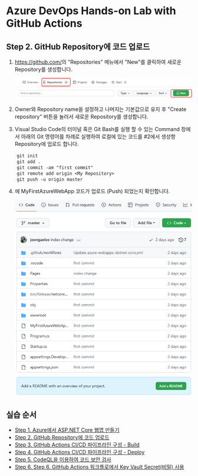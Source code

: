 # Azure DevOps Hands-on Lab with GitHub Actions

## Step 2. GitHub Repository에 코드 업로드
1. https://github.com/<myrepository>의 "Repositories" 메뉴에서 "New"를 클릭하여 새로운 Repository를 생성합니다.

    !["id2-01"](images/step2-01.png)

2. Owner와 Repository name을 설정하고 나머지는 기본값으로 유지 후 "Create repository" 버튼을 눌러서 새로운 Repository를 생성합니다.

3. Visual Studio Code의 터미널 혹은 Git Bash를 실행 할 수 있는 Command 창에서 아래의 Git 명령어를 차례로 실행하여 로컬에 있는 코드를 #2에서 생성항 Repository에 업로드 합니다.

```
    git init
    git add . 
    git commit -am "first commit"
    git remote add origin <My Repository>
    git push -u origin master
```

4. <My Repository>에 MyFirstAzureWebApp 코드가 업로드 (Push) 되었는지 확인합니다.

    !["id2-01"](images/step2-02.png)


## 실습 순서

* [Step 1. Azure에서 ASP.NET Core 웹앱 만들기](https://github.com/jeongaelee/ProjectJourneyModule7-GitHubActions/blob/master/step1.md)
* [Step 2. GitHub Repository에 코드 업로드](https://github.com/jeongaelee/ProjectJourneyModule7-GitHubActions/blob/master/step2.md)
* [Step 3. GitHub Actions CI/CD 파이프라인 구성 - Build](https://github.com/ProjectJourneyModule7-GitHubActions/blob/master/step3.md)
* [Step 4. GitHub Actions CI/CD 파이프라인 구성 - Deploy](https://github.com/ProjectJourneyModule7-GitHubActions/blob/master/step4.md)
* [Step 5. CodeQL을 이용하여 코드 보안 검사](https://github.com/jeongaelee/ProjectJourneyModule7-GitHubActions/blob/master/step5.md)
* [Step 6. Step 6. GitHub Actions 워크플로에서 Key Vault Secret(비밀) 사용](https://github.com/jeongaelee/ProjectJourneyModule7-GitHubActions/blob/master/step6.md)
